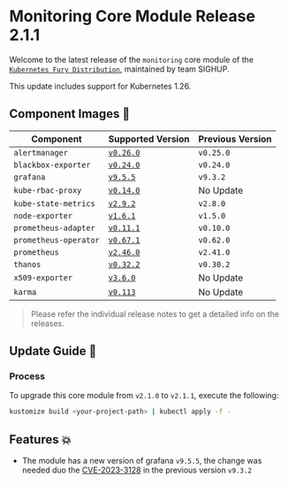 # Monitoring Core Module Release 2.1.1

Welcome to the latest release of the `monitoring` core module of the [`Kubernetes Fury Distribution`](https://github.com/sighupio/fury-distribution), maintained by team SIGHUP.

This update includes support for Kubernetes 1.26.

## Component Images 🚢

| Component             | Supported Version                                                                            | Previous Version |
| --------------------- | -------------------------------------------------------------------------------------------- | ---------------- |
| `alertmanager`        | [`v0.26.0`](https://github.com/prometheus/alertmanager/releases/tag/v0.26.0)                 | `v0.25.0`       |
| `blackbox-exporter`   | [`v0.24.0`](https://github.com/prometheus/blackbox_exporter/releases/tag/v0.23.0)            | `v0.24.0`       |
| `grafana`             | [`v9.5.5`](https://github.com/grafana/grafana/releases/tag/v9.5.5)                           | `v9.3.2`         |
| `kube-rbac-proxy`     | [`v0.14.0`](https://github.com/brancz/kube-rbac-proxy/releases/tag/v0.14.0)                  | No Update        |
| `kube-state-metrics`  | [`v2.9.2`](https://github.com/kubernetes/kube-state-metrics/releases/tag/v2.9.2)             | `v2.8.0`     |
| `node-exporter`       | [`v1.6.1`](https://github.com/prometheus/node_exporter/releases/tag/v1.6.1)                  | `v1.5.0`        |
| `prometheus-adapter`  | [`v0.11.1`](https://github.com/kubernetes-sigs/prometheus-adapter/releases/tag/v0.11.1)      | `v0.10.0`        |
| `prometheus-operator` | [`v0.67.1`](https://github.com/prometheus-operator/prometheus-operator/releases/tag/v0.67.1) | `v0.62.0`        |
| `prometheus`          | [`v2.46.0`](https://github.com/prometheus/prometheus/releases/tag/v2.41.0)                   | `v2.41.0`        |
| `thanos`              | [`v0.32.2`](https://github.com/thanos-io/thanos/releases/tag/v0.30.2)                        | `v0.30.2`       |
| `x509-exporter`       | [`v3.6.0`](https://github.com/enix/x509-certificate-exporter/releases/tag/v3.2.0)            | No Update        |
| `karma`               | [`v0.113`](https://github.com/prymitive/karma/releases/tag/v0.113)                           | No Update        |

> Please refer the individual release notes to get a detailed info on the releases.

## Update Guide 🦮

### Process

To upgrade this core module from `v2.1.0` to `v2.1.1`, execute the following:

```bash
kustomize build <your-project-path> | kubectl apply -f -
```


## Features 💥

- The module has a new version of grafana `v9.5.5`, the change was needed duo the [CVE-2023-3128](https://github.com/prometheus-operator/kube-prometheus/issues/2147) in the previous version `v9.3.2`